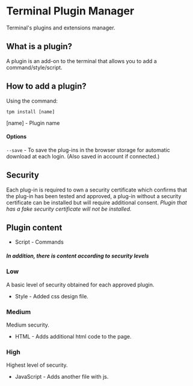 # Terminal Plugin Manager
Terminal's plugins and extensions manager.
## What is a plugin?
A plugin is an add-on to the terminal that allows you to add a command/style/script.
## How to add a plugin?
Using the command:
```
tpm install [name]
```
[name] - Plugin name
#### Options
`--save` - To save the plug-ins in the browser storage for automatic download at each login. (Also saved in account if connected.)
## Security
Each plug-in is required to own a security certificate which confirms that the plug-in has been tested and approved, a plug-in without a security certificate can be installed but will require additional consent.
*Plugin that has a fake security certificate will not be installed.*
## Plugin content
- Script - Commands
##### In addition, there is content according to security levels
### Low
A basic level of security obtained for each approved plugin.
- Style - Added css design file.
### Medium
Medium security.
- HTML - Adds additional html code to the page.
### High
Highest level of security.
- JavaScript - Adds another file with js.